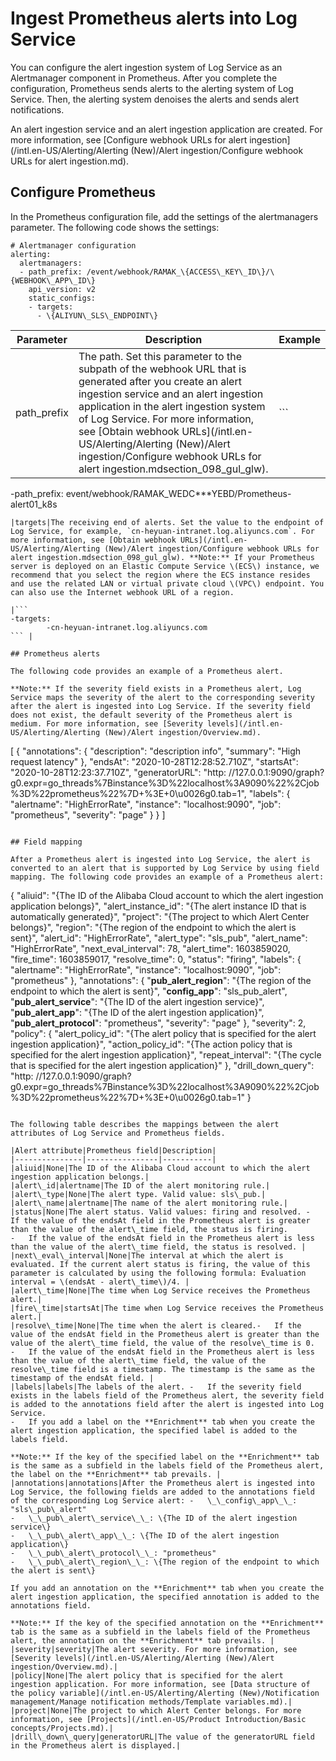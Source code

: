 # Ingest Prometheus alerts into Log Service

You can configure the alert ingestion system of Log Service as an Alertmanager component in Prometheus. After you complete the configuration, Prometheus sends alerts to the alerting system of Log Service. Then, the alerting system denoises the alerts and sends alert notifications.

An alert ingestion service and an alert ingestion application are created. For more information, see [Configure webhook URLs for alert ingestion](/intl.en-US/Alerting/Alerting (New)/Alert ingestion/Configure webhook URLs for alert ingestion.md).

## Configure Prometheus

In the Prometheus configuration file, add the settings of the alertmanagers parameter. The following code shows the settings:

```
# Alertmanager configuration
alerting:
  alertmanagers:
  - path_prefix: /event/webhook/RAMAK_\{ACCESS\_KEY\_ID\}/\{WEBHOOK\_APP\_ID\}
    api_version: v2
    static_configs:
    - targets:
      - \{ALIYUN\_SLS\_ENDPOINT\}
```

|Parameter|Description|Example|
|---------|-----------|-------|
|path\_prefix|The path. Set this parameter to the subpath of the webhook URL that is generated after you create an alert ingestion service and an alert ingestion application in the alert ingestion system of Log Service. For more information, see [Obtain webhook URLs](/intl.en-US/Alerting/Alerting (New)/Alert ingestion/Configure webhook URLs for alert ingestion.mdsection_098_gul_glw).|```
-path_prefix: event/webhook/RAMAK_WEDC***YEBD/Prometheus-alert01_k8s
``` |
|targets|The receiving end of alerts. Set the value to the endpoint of Log Service, for example, `cn-heyuan-intranet.log.aliyuncs.com`. For more information, see [Obtain webhook URLs](/intl.en-US/Alerting/Alerting (New)/Alert ingestion/Configure webhook URLs for alert ingestion.mdsection_098_gul_glw). **Note:** If your Prometheus server is deployed on an Elastic Compute Service \(ECS\) instance, we recommend that you select the region where the ECS instance resides and use the related LAN or virtual private cloud \(VPC\) endpoint. You can also use the Internet webhook URL of a region.

|```
-targets:
        -cn-heyuan-intranet.log.aliyuncs.com
``` |

## Prometheus alerts

The following code provides an example of a Prometheus alert.

**Note:** If the severity field exists in a Prometheus alert, Log Service maps the severity of the alert to the corresponding severity after the alert is ingested into Log Service. If the severity field does not exist, the default severity of the Prometheus alert is medium. For more information, see [Severity levels](/intl.en-US/Alerting/Alerting (New)/Alert ingestion/Overview.md).

```
[
    {
        "annotations": {
            "description": "description info",
            "summary": "High request latency"
        },
        "endsAt": "2020-10-28T12:28:52.710Z",
        "startsAt": "2020-10-28T12:23:37.710Z",
        "generatorURL": "http: //127.0.0.1:9090/graph?g0.expr=go_threads%7Binstance%3D%22localhost%3A9090%22%2Cjob%3D%22prometheus%22%7D+%3E+0\\u0026g0.tab=1",
        "labels": {
            "alertname": "HighErrorRate",
            "instance": "localhost:9090",
            "job": "prometheus",
            "severity": "page"
        }
    }
]
```

## Field mapping

After a Prometheus alert is ingested into Log Service, the alert is converted to an alert that is supported by Log Service by using field mapping. The following code provides an example of a Prometheus alert:

```
{
    "aliuid": "{The ID of the Alibaba Cloud account to which the alert ingestion application belongs}",
    "alert_instance_id": "{The alert instance ID that is automatically generated}",
    "project": "{The project to which Alert Center belongs}",
    "region": "{The region of the endpoint to which the alert is sent}",
    "alert_id": "HighErrorRate",
    "alert_type": "sls_pub",
    "alert_name": "HighErrorRate",
    "next_eval_interval": 78,
    "alert_time": 1603859020,
    "fire_time": 1603859017,
    "resolve_time": 0,
    "status": "firing",
    "labels": {
        "alertname": "HighErrorRate",
        "instance": "localhost:9090",
        "job": "prometheus"
    },
    "annotations": {
        "__pub_alert_region__": "{The region of the endpoint to which the alert is sent}",
        "__config_app__": "sls_pub_alert",
        "__pub_alert_service__": "{The ID of the alert ingestion service}",
        "__pub_alert_app__": "{The ID of the alert ingestion application}",
        "__pub_alert_protocol__": "prometheus",
        "severity": "page"
    },
    "severity": 2,
    "policy": {
        "alert_policy_id": "{The alert policy that is specified for the alert ingestion application}",
        "action_policy_id": "{The action policy that is specified for the alert ingestion application}",
        "repeat_interval": "{The cycle that is specified for the alert ingestion application}"
    },
    "drill_down_query": "http: //127.0.0.1:9090/graph?g0.expr=go_threads%7Binstance%3D%22localhost%3A9090%22%2Cjob%3D%22prometheus%22%7D+%3E+0\\u0026g0.tab=1"
}
```

The following table describes the mappings between the alert attributes of Log Service and Prometheus fields.

|Alert attribute|Prometheus field|Description|
|---------------|----------------|-----------|
|aliuid|None|The ID of the Alibaba Cloud account to which the alert ingestion application belongs.|
|alert\_id|alertname|The ID of the alert monitoring rule.|
|alert\_type|None|The alert type. Valid value: sls\_pub.|
|alert\_name|alertname|The name of the alert monitoring rule.|
|status|None|The alert status. Valid values: firing and resolved. -   If the value of the endsAt field in the Prometheus alert is greater than the value of the alert\_time field, the status is firing.
-   If the value of the endsAt field in the Prometheus alert is less than the value of the alert\_time field, the status is resolved. |
|next\_eval\_interval|None|The interval at which the alert is evaluated. If the current alert status is firing, the value of this parameter is calculated by using the following formula: Evaluation interval = \(endsAt - alert\_time\)/4. |
|alert\_time|None|The time when Log Service receives the Prometheus alert.|
|fire\_time|startsAt|The time when Log Service receives the Prometheus alert.|
|resolve\_time|None|The time when the alert is cleared.-   If the value of the endsAt field in the Prometheus alert is greater than the value of the alert\_time field, the value of the resolve\_time is 0.
-   If the value of the endsAt field in the Prometheus alert is less than the value of the alert\_time field, the value of the resolve\_time field is a timestamp. The timestamp is the same as the timestamp of the endsAt field. |
|labels|labels|The labels of the alert. -   If the severity field exists in the labels field of the Prometheus alert, the severity field is added to the annotations field after the alert is ingested into Log Service.
-   If you add a label on the **Enrichment** tab when you create the alert ingestion application, the specified label is added to the labels field.

**Note:** If the key of the specified label on the **Enrichment** tab is the same as a subfield in the labels field of the Prometheus alert, the label on the **Enrichment** tab prevails. |
|annotations|annotations|After the Prometheus alert is ingested into Log Service, the following fields are added to the annotations field of the corresponding Log Service alert: -   \_\_config\_app\_\_: "sls\_pub\_alert"
-   \_\_pub\_alert\_service\_\_: \{The ID of the alert ingestion service\}
-   \_\_pub\_alert\_app\_\_: \{The ID of the alert ingestion application\}
-   \_\_pub\_alert\_protocol\_\_: "prometheus"
-   \_\_pub\_alert\_region\_\_: \{The region of the endpoint to which the alert is sent\}

If you add an annotation on the **Enrichment** tab when you create the alert ingestion application, the specified annotation is added to the annotations field.

**Note:** If the key of the specified annotation on the **Enrichment** tab is the same as a subfield in the labels field of the Prometheus alert, the annotation on the **Enrichment** tab prevails. |
|severity|severity|The alert severity. For more information, see [Severity levels](/intl.en-US/Alerting/Alerting (New)/Alert ingestion/Overview.md).|
|policy|None|The alert policy that is specified for the alert ingestion application. For more information, see [Data structure of the policy variable](/intl.en-US/Alerting/Alerting (New)/Notification management/Manage notification methods/Template variables.md).|
|project|None|The project to which Alert Center belongs. For more information, see [Projects](/intl.en-US/Product Introduction/Basic concepts/Projects.md).|
|drill\_down\_query|generatorURL|The value of the generatorURL field in the Prometheus alert is displayed.|

